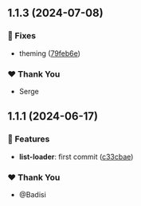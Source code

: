 ## 1.1.3 (2024-07-08)


### 🐛 Fixes

- theming ([79feb6e](https://github.com/DSI-HUG/ngx-components/commit/79feb6e))


### ❤️  Thank You

- Serge

## 1.1.1 (2024-06-17)


### 🚀 Features

- **list-loader**: first commit ([c33cbae](https://github.com/DSI-HUG/ngx-components/commit/c33cbae53d66241197356d3984e8c37796a3a6a4))

### ❤️ Thank You

- @Badisi
